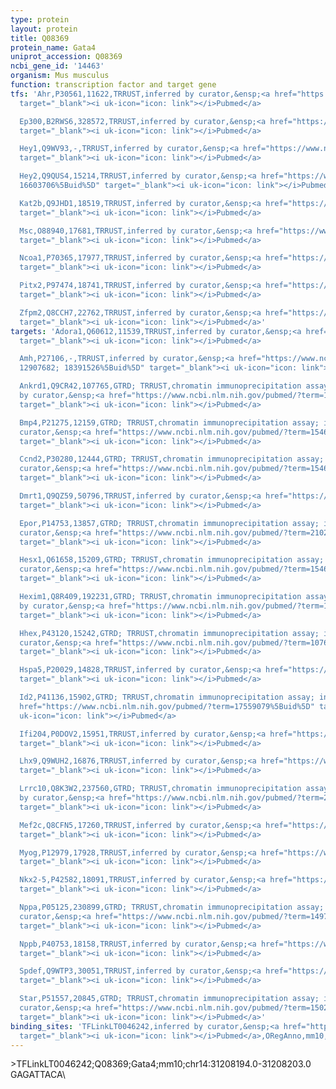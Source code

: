 ```yaml
---
type: protein
layout: protein
title: Q08369
protein_name: Gata4
uniprot_accession: Q08369
ncbi_gene_id: '14463'
organism: Mus musculus
function: transcription factor and target gene
tfs: 'Ahr,P30561,11622,TRRUST,inferred by curator,&ensp;<a href="https://www.ncbi.nlm.nih.gov/pubmed/?term=22684894%5Buid%5D"
  target="_blank"><i uk-icon="icon: link"></i>Pubmed</a>

  Ep300,B2RWS6,328572,TRRUST,inferred by curator,&ensp;<a href="https://www.ncbi.nlm.nih.gov/pubmed/?term=25101666%5Buid%5D"
  target="_blank"><i uk-icon="icon: link"></i>Pubmed</a>

  Hey1,Q9WV93,-,TRRUST,inferred by curator,&ensp;<a href="https://www.ncbi.nlm.nih.gov/pubmed/?term=16199874%5Buid%5D"
  target="_blank"><i uk-icon="icon: link"></i>Pubmed</a>

  Hey2,Q9QUS4,15214,TRRUST,inferred by curator,&ensp;<a href="https://www.ncbi.nlm.nih.gov/pubmed/?term=16199874;
  16603706%5Buid%5D" target="_blank"><i uk-icon="icon: link"></i>Pubmed</a>

  Kat2b,Q9JHD1,18519,TRRUST,inferred by curator,&ensp;<a href="https://www.ncbi.nlm.nih.gov/pubmed/?term=25101666%5Buid%5D"
  target="_blank"><i uk-icon="icon: link"></i>Pubmed</a>

  Msc,O88940,17681,TRRUST,inferred by curator,&ensp;<a href="https://www.ncbi.nlm.nih.gov/pubmed/?term=25487574%5Buid%5D"
  target="_blank"><i uk-icon="icon: link"></i>Pubmed</a>

  Ncoa1,P70365,17977,TRRUST,inferred by curator,&ensp;<a href="https://www.ncbi.nlm.nih.gov/pubmed/?term=25101666%5Buid%5D"
  target="_blank"><i uk-icon="icon: link"></i>Pubmed</a>

  Pitx2,P97474,18741,TRRUST,inferred by curator,&ensp;<a href="https://www.ncbi.nlm.nih.gov/pubmed/?term=21389672%5Buid%5D"
  target="_blank"><i uk-icon="icon: link"></i>Pubmed</a>

  Zfpm2,Q8CCH7,22762,TRRUST,inferred by curator,&ensp;<a href="https://www.ncbi.nlm.nih.gov/pubmed/?term=12606418%5Buid%5D"
  target="_blank"><i uk-icon="icon: link"></i>Pubmed</a>'
targets: 'Adora1,Q60612,11539,TRRUST,inferred by curator,&ensp;<a href="https://www.ncbi.nlm.nih.gov/pubmed/?term=10318839%5Buid%5D"
  target="_blank"><i uk-icon="icon: link"></i>Pubmed</a>

  Amh,P27106,-,TRRUST,inferred by curator,&ensp;<a href="https://www.ncbi.nlm.nih.gov/pubmed/?term=10446911;
  12907682; 18391526%5Buid%5D" target="_blank"><i uk-icon="icon: link"></i>Pubmed</a>

  Ankrd1,Q9CR42,107765,GTRD; TRRUST,chromatin immunoprecipitation assay; inferred
  by curator,&ensp;<a href="https://www.ncbi.nlm.nih.gov/pubmed/?term=10477291%5Buid%5D"
  target="_blank"><i uk-icon="icon: link"></i>Pubmed</a>

  Bmp4,P21275,12159,GTRD; TRRUST,chromatin immunoprecipitation assay; inferred by
  curator,&ensp;<a href="https://www.ncbi.nlm.nih.gov/pubmed/?term=15464586%5Buid%5D"
  target="_blank"><i uk-icon="icon: link"></i>Pubmed</a>

  Ccnd2,P30280,12444,GTRD; TRRUST,chromatin immunoprecipitation assay; inferred by
  curator,&ensp;<a href="https://www.ncbi.nlm.nih.gov/pubmed/?term=15464586; 22923619%5Buid%5D"
  target="_blank"><i uk-icon="icon: link"></i>Pubmed</a>

  Dmrt1,Q9QZ59,50796,TRRUST,inferred by curator,&ensp;<a href="https://www.ncbi.nlm.nih.gov/pubmed/?term=14673170%5Buid%5D"
  target="_blank"><i uk-icon="icon: link"></i>Pubmed</a>

  Epor,P14753,13857,GTRD; TRRUST,chromatin immunoprecipitation assay; inferred by
  curator,&ensp;<a href="https://www.ncbi.nlm.nih.gov/pubmed/?term=21029371%5Buid%5D"
  target="_blank"><i uk-icon="icon: link"></i>Pubmed</a>

  Hesx1,Q61658,15209,GTRD; TRRUST,chromatin immunoprecipitation assay; inferred by
  curator,&ensp;<a href="https://www.ncbi.nlm.nih.gov/pubmed/?term=15464586%5Buid%5D"
  target="_blank"><i uk-icon="icon: link"></i>Pubmed</a>

  Hexim1,Q8R409,192231,GTRD; TRRUST,chromatin immunoprecipitation assay; inferred
  by curator,&ensp;<a href="https://www.ncbi.nlm.nih.gov/pubmed/?term=12119119%5Buid%5D"
  target="_blank"><i uk-icon="icon: link"></i>Pubmed</a>

  Hhex,P43120,15242,GTRD; TRRUST,chromatin immunoprecipitation assay; inferred by
  curator,&ensp;<a href="https://www.ncbi.nlm.nih.gov/pubmed/?term=10767553%5Buid%5D"
  target="_blank"><i uk-icon="icon: link"></i>Pubmed</a>

  Hspa5,P20029,14828,TRRUST,inferred by curator,&ensp;<a href="https://www.ncbi.nlm.nih.gov/pubmed/?term=16452489%5Buid%5D"
  target="_blank"><i uk-icon="icon: link"></i>Pubmed</a>

  Id2,P41136,15902,GTRD; TRRUST,chromatin immunoprecipitation assay; inferred by curator,&ensp;<a
  href="https://www.ncbi.nlm.nih.gov/pubmed/?term=17559079%5Buid%5D" target="_blank"><i
  uk-icon="icon: link"></i>Pubmed</a>

  Ifi204,P0DOV2,15951,TRRUST,inferred by curator,&ensp;<a href="https://www.ncbi.nlm.nih.gov/pubmed/?term=16556596%5Buid%5D"
  target="_blank"><i uk-icon="icon: link"></i>Pubmed</a>

  Lhx9,Q9WUH2,16876,TRRUST,inferred by curator,&ensp;<a href="https://www.ncbi.nlm.nih.gov/pubmed/?term=18577233%5Buid%5D"
  target="_blank"><i uk-icon="icon: link"></i>Pubmed</a>

  Lrrc10,Q8K3W2,237560,GTRD; TRRUST,chromatin immunoprecipitation assay; inferred
  by curator,&ensp;<a href="https://www.ncbi.nlm.nih.gov/pubmed/?term=23751912%5Buid%5D"
  target="_blank"><i uk-icon="icon: link"></i>Pubmed</a>

  Mef2c,Q8CFN5,17260,TRRUST,inferred by curator,&ensp;<a href="https://www.ncbi.nlm.nih.gov/pubmed/?term=15464586%5Buid%5D"
  target="_blank"><i uk-icon="icon: link"></i>Pubmed</a>

  Myog,P12979,17928,TRRUST,inferred by curator,&ensp;<a href="https://www.ncbi.nlm.nih.gov/pubmed/?term=22773876%5Buid%5D"
  target="_blank"><i uk-icon="icon: link"></i>Pubmed</a>

  Nkx2-5,P42582,18091,TRRUST,inferred by curator,&ensp;<a href="https://www.ncbi.nlm.nih.gov/pubmed/?term=15464586%5Buid%5D"
  target="_blank"><i uk-icon="icon: link"></i>Pubmed</a>

  Nppa,P05125,230899,GTRD; TRRUST,chromatin immunoprecipitation assay; inferred by
  curator,&ensp;<a href="https://www.ncbi.nlm.nih.gov/pubmed/?term=14978031%5Buid%5D"
  target="_blank"><i uk-icon="icon: link"></i>Pubmed</a>

  Nppb,P40753,18158,TRRUST,inferred by curator,&ensp;<a href="https://www.ncbi.nlm.nih.gov/pubmed/?term=23226341%5Buid%5D"
  target="_blank"><i uk-icon="icon: link"></i>Pubmed</a>

  Spdef,Q9WTP3,30051,TRRUST,inferred by curator,&ensp;<a href="https://www.ncbi.nlm.nih.gov/pubmed/?term=24472151%5Buid%5D"
  target="_blank"><i uk-icon="icon: link"></i>Pubmed</a>

  Star,P51557,20845,GTRD; TRRUST,chromatin immunoprecipitation assay; inferred by
  curator,&ensp;<a href="https://www.ncbi.nlm.nih.gov/pubmed/?term=15026184%5Buid%5D"
  target="_blank"><i uk-icon="icon: link"></i>Pubmed</a>'
binding_sites: 'TFLinkLT0046242,inferred by curator,&ensp;<a href="https://www.ncbi.nlm.nih.gov/pubmed/?term=7935467%5Buid%5D"
  target="_blank"><i uk-icon="icon: link"></i>Pubmed</a>,ORegAnno,mm10,chr14,31208194,31208203,+'
---
```

\>TFLinkLT0046242;Q08369;Gata4;mm10;chr14:31208194.0-31208203.0\GAGATTACA\